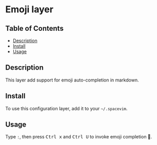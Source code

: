 # Emoji layer

## Table of Contents

<!-- vim-markdown-toc GFM -->
* [Description](#description)
* [Install](#install)
* [Usage](#usage)

<!-- vim-markdown-toc -->

## Description

This layer add support for emoji auto-completion in markdown.

## Install

To use this configuration layer, add it to your `~/.spacevim`.

## Usage

Type `:`, then press <kbd>Ctrl x</kbd> and <kbd>Ctrl U</kbd> to invoke emoji completion :tada:.

